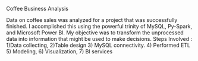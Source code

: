 Coffee Business Analysis

Data on coffee sales was analyzed for a project that was successfully finished. I accomplished this using the powerful trinity of MySQL, Py-Spark, and Microsoft Power BI. My objective was to transform the unprocessed data into information that might be used to make decisions. Steps Involved : 1)Data collecting, 2)Table design 3) MySQL connectivity. 4) Performed ETL 5) Modeling, 6) Visualization, 7) BI services

